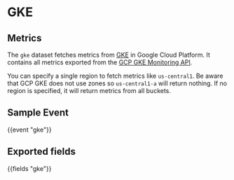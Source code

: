 # GKE

## Metrics

The `gke` dataset fetches metrics from [GKE](https://cloud.google.com/kubernetes-engine) in Google Cloud Platform. It contains all metrics exported from the [GCP GKE Monitoring API](https://cloud.google.com/monitoring/api/metrics_gcp#gcp-container).

You can specify a single region to fetch metrics like `us-central1`. Be aware that GCP GKE does not use zones so `us-central1-a` will return nothing. If no region is specified, it will return metrics from all buckets.

## Sample Event
    
{{event "gke"}}

## Exported fields

{{fields "gke"}}